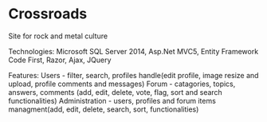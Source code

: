 Crossroads
==========

Site for rock and metal culture

Technologies: Microsoft SQL Server 2014, Asp.Net MVC5, Entity Framework Code First, Razor, Ajax, JQuery

Features:
Users - filter, search, profiles handle(edit profile, image resize and upload, profile comments and messages)
Forum - catagories, topics, answers, comments (add, edit, delete, vote, flag, sort and search functionalities)
Administration - users, profiles and forum items managment(add, edit, delete, search, sort, functionalities)
